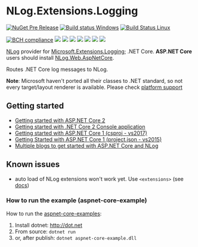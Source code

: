 # NLog.Extensions.Logging



[![NuGet Pre Release](https://img.shields.io/nuget/vpre/NLog.Extensions.Logging.svg)](https://www.nuget.org/packages/NLog.Extensions.Logging)
[![Build status Windows](https://ci.appveyor.com/api/projects/status/0nrg8cksp4b6tab1/branch/master?svg=true)](https://ci.appveyor.com/project/nlog/nlog-framework-logging/branch/master)
[![Build Status Linux](https://travis-ci.org/NLog/NLog.Extensions.Logging.svg?branch=master)](https://travis-ci.org/NLog/NLog.Extensions.Logging)

[![BCH compliance](https://bettercodehub.com/edge/badge/NLog/NLog.Extensions.Logging?branch=components)](https://bettercodehub.com/results/NLog/NLog.Extensions.Logging)
[![](https://sonarcloud.io/api/project_badges/measure?project=nlog.extensions.logging&metric=ncloc)](https://sonarcloud.io/dashboard/?id=nlog.extensions.logging) 
[![](https://sonarcloud.io/api/project_badges/measure?project=nlog.extensions.logging&metric=bugs)](https://sonarcloud.io/dashboard/?id=nlog.extensions.logging) 
[![](https://sonarcloud.io/api/project_badges/measure?project=nlog.extensions.logging&metric=vulnerabilities)](https://sonarcloud.io/dashboard/?id=nlog.extensions.logging) 
[![](https://sonarcloud.io/api/project_badges/measure?project=nlog.extensions.logging&metric=code_smells)](https://sonarcloud.io/project/issues?id=nlog.extensions.logging&resolved=false&types=CODE_SMELL) 
[![](https://sonarcloud.io/api/project_badges/measure?project=nlog.extensions.logging&metric=duplicated_lines_density)](https://sonarcloud.io/component_measures/domain/Duplications?id=nlog.extensions.logging) 
[![](https://sonarcloud.io/api/project_badges/measure?project=nlog.extensions.logging&metric=sqale_debt_ratio)](https://sonarcloud.io/dashboard/?id=nlog.extensions.logging) 
[![](https://sonarcloud.io/api/project_badges/measure?project=nlog.extensions.logging&metric=coverage)](https://sonarcloud.io/component_measures?id=nlog.extensions.logging&metric=coverage) 

[NLog](https://github.com/NLog/NLog) provider for [Microsoft.Extensions.Logging](https://github.com/aspnet/Logging); .NET Core. 
**ASP.NET Core** users should install  [NLog.Web.AspNetCore](https://www.nuget.org/packages/NLog.web.aspnetcore). 

Routes .NET Core log messages to NLog.


**Note**: Microsoft haven't ported all their classes to .NET standard, so not every target/layout renderer is available. 
Please check [platform support](https://github.com/NLog/NLog/wiki/platform-support)


## Getting started


- [Getting started with ASP.NET Core 2](https://github.com/NLog/NLog.Web/wiki/Getting-started-with-ASP.NET-Core-2)
- [Getting started with .NET Core 2 Console application](https://github.com/NLog/NLog.Extensions.Logging/wiki/Getting-started-with-.NET-Core-2---Console-application)
- [Getting started with ASP.NET Core 1 (csproj - vs2017)](https://github.com/NLog/NLog.Web/wiki/Getting-started-with-ASP.NET-Core-(csproj---vs2017))
- [Getting Started with ASP.NET Core 1 (project.json - vs2015)](https://github.com/NLog/NLog.Web/wiki/Getting-started-with-ASP.NET-Core-(project.json))
- [Multiple blogs to get started with ASP.NET Core and NLog](https://github.com/damienbod/AspNetCoreNlog)




Known issues
---
- auto load of NLog extensions won't work yet. Use `<extensions>` (see [docs](https://github.com/NLog/NLog/wiki/Configuration-file#extensions))


### How to run the example (aspnet-core-example)
How to run the [aspnet-core-examples](https://github.com/NLog/NLog.Extensions.Logging/tree/master/examples):

1. Install dotnet: http://dot.net 
2. From source: `dotnet run`
3. or, after publish: `dotnet aspnet-core-example.dll`
